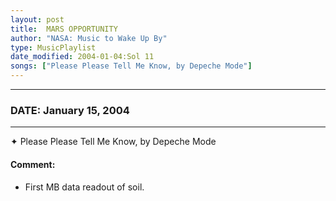 ```yaml
---
layout: post
title:  MARS OPPORTUNITY
author: "NASA: Music to Wake Up By"
type: MusicPlaylist
date_modified: 2004-01-04:Sol 11
songs: ["Please Please Tell Me Know, by Depeche Mode"]
---
```


----
### DATE: January 15, 2004
----
✦ Please Please Tell Me Know, by Depeche Mode

#### Comment:
* First MB data readout of soil.



<br/>
<center>
	<a target="_blank"
	   href="https://twitter.com/intent/tweet?hashtags=Space,NASA,Playlist,NASAWakeupCalls,SpaceProgram&text={{ page.author}}, '{{ page.songs.first }}' {{ page.title }}, {{ page.date | date: '%B %d, %Y' }}. {{ site.url }}{{ page.url }} @nasawakeupcalls">
	   <i class="fab fa-twitter" alt="Tweet this page" style="font-size: 1.3em;"></i>
	</a>
	&nbsp; 	<i class="fas fa-user-astronaut" style="font-size: 1.5em;"></i> &nbsp;
    <a type="amzn" search="'Please Please Tell Me Know, by Depeche Mode'" category="popular music">
        <i class="fab fa-amazon" style="font-size: 1.3em;"></i>
    </a>
</center>
